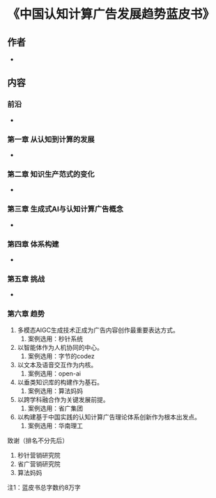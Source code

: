 # 《中国认知计算广告发展趋势蓝皮书》
## 作者
* 
## 内容
### 前沿
* 
### 第一章 从认知到计算的发展
* 
### 第二章 知识生产范式的变化
* 
### 第三章 生成式AI与认知计算广告概念
* 
### 第四章 体系构建
* 
### 第五章 挑战
* 
### 第六章 趋势
1. 多模态AIGC生成技术正成为广告内容创作最重要表达方式。
   1. 案例选用：秒针系统
2. 以智能体作为人机协同的中心。
   1. 案例选用：字节的codez
3. 以文本及语音交互作为内核。
   1. 案例选用：open-ai
4. 以垂类知识库的构建作为基石。
   1. 案例选用：算法妈妈
5. 以跨学科融合作为关键发展前提。
   1. 案例选用：省广集团
6. 以构建基于中国实践的认知计算广告理论体系创新作为根本出发点。
   1. 案例选用：华南理工

致谢（排名不分先后）
1. 秒针营销研究院
2. 省广营销研究院
3. 算法妈妈

注1：蓝皮书总字数约8万字
